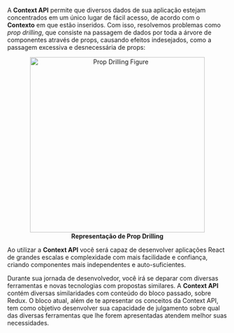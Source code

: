 A **Context API** permite que diversos dados de sua aplicação estejam concentrados em um único lugar de fácil acesso, de acordo com o **Contexto** em que estão inseridos. Com isso, resolvemos problemas como *prop drilling*, que consiste na passagem de dados por toda a árvore de componentes através de props, causando efeitos indesejados, como a passagem excessiva e desnecessária de props:

<figure align="center">
    <img src="https://i.imgur.com/DvSfYKa.png" alt="Prop Drilling Figure" style="height:400px">
    <figcaption align = "center"><b>Representação de Prop Drilling</b></figcaption>
</figure>

Ao utilizar a **Context API** você será capaz de desenvolver aplicações React de grandes escalas e complexidade com mais facilidade e confiança, criando componentes mais independentes e auto-suficientes.

Durante sua jornada de desenvolvedor, você irá se deparar com diversas ferramentas e novas tecnologias com propostas similares. A **Context API** contém diversas similaridades com conteúdo do bloco passado, sobre Redux.
O bloco atual, além de te apresentar os conceitos da Context API, tem como objetivo desenvolver sua capacidade de julgamento sobre qual das diversas ferramentas que lhe forem apresentadas atendem melhor suas necessidades.

